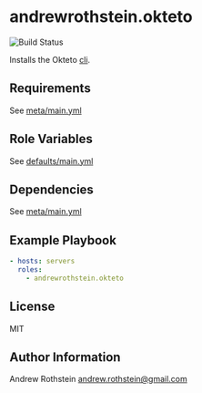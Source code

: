 andrewrothstein.okteto
=========

![Build Status](https://github.com/andrewrothstein/ansible-okteto/actions/workflows/build.yml/badge.svg)

Installs the Okteto [cli](https://github.com/okteto/okteto).

Requirements
------------

See [meta/main.yml](meta/main.yml)

Role Variables
--------------

See [defaults/main.yml](defaults/main.yml)

Dependencies
------------

See [meta/main.yml](meta/main.yml)

Example Playbook
----------------

```yml
- hosts: servers
  roles:
    - andrewrothstein.okteto
```

License
-------

MIT

Author Information
------------------

Andrew Rothstein <andrew.rothstein@gmail.com>
